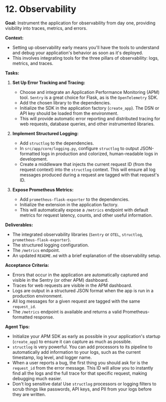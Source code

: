 # 12. Observability

**Goal:** Instrument the application for observability from day one, providing visibility into traces, metrics, and errors.

**Context:**
*   Setting up observability early means you'll have the tools to understand and debug your application's behavior as soon as it's deployed.
*   This involves integrating tools for the three pillars of observability: logs, metrics, and traces.

**Tasks:**

1.  **Set Up Error Tracking and Tracing:**
    *   Choose and integrate an Application Performance Monitoring (APM) tool. `Sentry` is a great choice for Flask, as is the `OpenTelemetry` SDK.
    *   Add the chosen library to the dependencies.
    *   Initialize the SDK in the application factory (`create_app`). The DSN or API key should be loaded from the environment.
    *   This will provide automatic error reporting and distributed tracing for web requests, database queries, and other instrumented libraries.

2.  **Implement Structured Logging:**
    *   Add `structlog` to the dependencies.
    *   In `src/app/core/logging.py`, configure `structlog` to output JSON-formatted logs in production and colorized, human-readable logs in development.
    *   Create a middleware that injects the current request ID (from the request context) into the `structlog` context. This will ensure all log messages produced during a request are tagged with that request's ID.

3.  **Expose Prometheus Metrics:**
    *   Add `prometheus-flask-exporter` to the dependencies.
    *   Initialize the extension in the application factory.
    *   This will automatically expose a `/metrics` endpoint with default metrics for request latency, counts, and other useful information.

**Deliverables:**
*   The integrated observability libraries (`Sentry` or `OTEL`, `structlog`, `prometheus-flask-exporter`).
*   The structured logging configuration.
*   The `/metrics` endpoint.
*   An updated `README.md` with a brief explanation of the observability setup.

**Acceptance Criteria:**
*   Errors that occur in the application are automatically captured and visible in the Sentry (or other APM) dashboard.
*   Traces for web requests are visible in the APM dashboard.
*   Logs are output in a structured JSON format when the app is run in a production environment.
*   All log messages for a given request are tagged with the same `request_id`.
*   The `/metrics` endpoint is available and returns a valid Prometheus-formatted response.

**Agent Tips:**
*   Initialize your APM SDK as early as possible in your application's startup (`create_app`) to ensure it can capture as much as possible.
*   `structlog` is very powerful. You can add processors to its pipeline to automatically add information to your logs, such as the current timestamp, log level, and logger name.
*   When a user reports a bug, the first thing you should ask for is the `request_id` from the error message. This ID will allow you to instantly find all the logs and the full trace for that specific request, making debugging much easier.
*   Don't log sensitive data! Use `structlog` processors or logging filters to scrub things like passwords, API keys, and PII from your logs before they are written.
